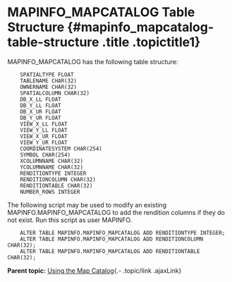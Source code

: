 MAPINFO\_MAPCATALOG Table Structure {#mapinfo_mapcatalog-table-structure .title .topictitle1}
===================================

<div class="body conbody">

MAPINFO\_MAPCATALOG has the following table structure:

<div class="p">

``` {.pre}
    SPATIALTYPE FLOAT
    TABLENAME CHAR(32)
    OWNERNAME CHAR(32)
    SPATIALCOLUMN CHAR(32)
    DB_X_LL FLOAT
    DB_Y_LL FLOAT
    DB_X_UR FLOAT
    DB_Y_UR FLOAT
    VIEW_X_LL FLOAT
    VIEW_Y_LL FLOAT
    VIEW_X_UR FLOAT
    VIEW_Y_UR FLOAT
    COORDINATESYSTEM CHAR(254)
    SYMBOL CHAR(254)
    XCOLUMNNAME CHAR(32)
    YCOLUMNNAME CHAR(32)
    RENDITIONTYPE INTEGER
    RENDITIONCOLUMN CHAR(32)
    RENDITIONTABLE CHAR(32)
    NUMBER_ROWS INTEGER
```

</div>

The following script may be used to modify an existing MAPINFO.MAPINFO\_MAPCATALOG to add the rendition columns if they do not exist. Run this script as user MAPINFO.

<div class="p">

``` {.pre}
    ALTER TABLE MAPINFO.MAPINFO_MAPCATALOG ADD RENDITIONTYPE INTEGER;
    ALTER TABLE MAPINFO.MAPINFO_MAPCATALOG ADD RENDITIONCOLUMN CHAR(32);
    ALTER TABLE MAPINFO.MAPINFO_MAPCATALOG ADD RENDITIONTABLE CHAR(32);
```

</div>

</div>

<div class="related-links" functx="http://www.functx.com">

<div class="related-links-title">

</div>

<div class="familylinks">

<div class="parentlink">

**Parent topic:** [Using the Map Catalog](guide/uploading/../../guide/uploading/usingmapcatalog.html){.- .topic/link .ajaxLink}

</div>

</div>

</div>
